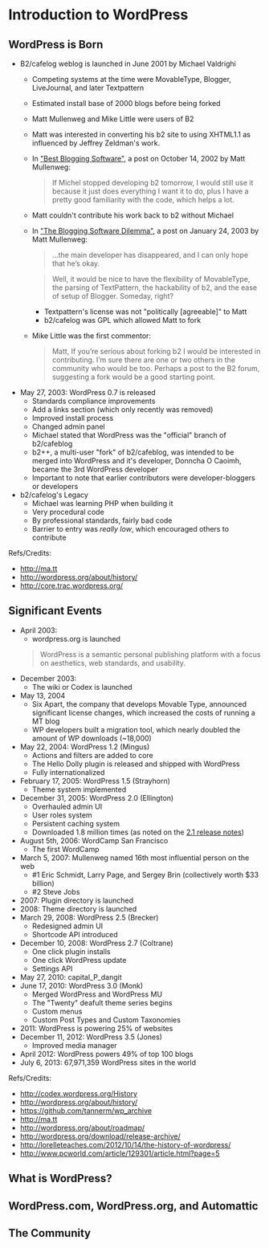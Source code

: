# Introduction to WordPress

## WordPress is Born

* B2/cafelog weblog is launched in June 2001 by Michael Valdrighi
	* Competing systems at the time were MovableType, Blogger, LiveJournal, and later Textpattern
	* Estimated install base of 2000 blogs before being forked
	* Matt Mullenweg and Mike Little were users of B2
	* Matt was interested in converting his b2 site to using XHTML1.1 as influenced by Jeffrey Zeldman's work.
	* In ["Best Blogging Software"](http://ma.tt/2002/10/best-blogging-software/), a post on October 14, 2002 by Matt Mullenweg:
		> If Michel stopped developing b2 tomorrow, I would still use it because it just does everything I want it to do, plus I have a pretty good familiarity with the code, which helps a lot.
	* Matt couldn't contribute his work back to b2 without Michael
	* In ["The Blogging Software Dilemma"](http://ma.tt/2003/01/the-blogging-software-dilemma/), a post on January 24, 2003 by Matt Mullenweg:
		> ...the main developer has disappeared, and I can only hope that he’s okay.

		> Well, it would be nice to have the flexibility of MovableType, the parsing of TextPattern, the hackability of b2, and the ease of setup of Blogger. Someday, right?

		* Textpattern's license was not "politically [agreeable]" to Matt
		* b2/cafelog was GPL which allowed Matt to fork
	* Mike Little was the first commentor:
		> Matt, If you’re serious about forking b2 I would be interested in contributing. I’m sure there are one or two others in the community who would be too. Perhaps a post to the B2 forum, suggesting a fork would be a good starting point.
* May 27, 2003: WordPress 0.7 is released
	* Standards compliance improvements
	* Add a links section (which only recently was removed)
	* Improved install process
	* Changed admin panel
	* Michael stated that WordPress was the "official" branch of b2/cafeblog
	* b2++, a multi-user "fork" of b2/cafeblog, was intended to be merged into WordPress and it's developer, Donncha O Caoimh, became the 3rd WordPress developer
	* Important to note that earlier contributors were developer-bloggers or developers
* b2/cafelog's Legacy
	* Michael was learning PHP when building it
	* Very procedural code
	* By professional standards, fairly bad code
	* Barrier to entry was *really low*, which encouraged others to contribute

Refs/Credits: 

* http://ma.tt
* http://wordpress.org/about/history/
* http://core.trac.wordpress.org/

## Significant Events

* April 2003:
	* wordpress.org is launched
	> WordPress is a semantic personal publishing platform with a focus on aesthetics, web standards, and usability.
* December 2003:
	* The wiki or Codex is launched
* May 13, 2004
	* Six Apart, the company that develops Movable Type, announced significant license changes, which increased the costs of running a MT blog
	* WP developers built a migration tool, which nearly doubled the amount of WP downloads (~18,000)
* May 22, 2004: WordPress 1.2 (Mingus)
	* Actions and filters are added to core
	* The Hello Dolly plugin is released and shipped with WordPress
	* Fully internationalized
* February 17, 2005: WordPress 1.5 (Strayhorn)
	* Theme system implemented
* December 31, 2005: WordPress 2.0 (Ellington)
	* Overhauled admin UI
	* User roles system
	* Persistent caching system
	* Downloaded 1.8 million times (as noted on the [2.1 release notes](http://codex.wordpress.org/Version_2.1))
* August 5th, 2006: WordCamp San Francisco
	* The first WordCamp
* March 5, 2007: Mullenweg named 16th most influential person on the web
	* #1 Eric Schmidt, Larry Page, and Sergey Brin (collectively worth $33 billion)
	* #2 Steve Jobs
* 2007: Plugin directory is launched
* 2008: Theme directory is launched
* March 29, 2008: WordPress 2.5 (Brecker)
	* Redesigned admin UI
	* Shortcode API introduced
* December 10, 2008: WordPress 2.7 (Coltrane)
	* One click plugin installs
	* One click WordPress update
	* Settings API
* May 27, 2010: capital_P_dangit
* June 17, 2010: WordPress 3.0 (Monk)
	* Merged WordPress and WordPress MU
	* The "Twenty" deafult theme series begins
	* Custom menus
	* Custom Post Types and Custom Taxonomies
* 2011: WordPress is powering 25% of websites
* December 11, 2012: WordPress 3.5 (Jones)
	* Improved media manager
* April 2012: WordPress powers 49% of top 100 blogs
* July 6, 2013: 67,971,359 WordPress sites in the world

Refs/Credits: 

* http://codex.wordpress.org/History
* http://wordpress.org/about/history/
* https://github.com/tannerm/wp_archive
* http://ma.tt
* http://wordpress.org/about/roadmap/
* http://wordpress.org/download/release-archive/
* http://lorelleteaches.com/2012/10/14/the-history-of-wordpress/
* http://www.pcworld.com/article/129301/article.html?page=5

## What is WordPress?

## WordPress.com, WordPress.org, and Automattic

## The Community